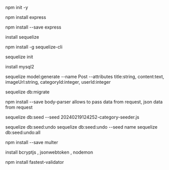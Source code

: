 
npm init -y


npm install express 

npm install --save express

install sequelize

npm install -g sequelize-cli

sequelize init

install mysql2

sequelize model:generate --name Post --attributes title:string, content:text, imageUrl:string, categoryId:integer, userId:integer 


sequelize db:migrate

npm install --save body-parser
allows to pass data from request, json data from request


sequelize db:seed  --seed 20240219124252-category-seeder.js


sequelize db:seed:undo 
sequelize db:seed:undo --seed  name
sequelize db:seed:undo:all 

npm install --save multer

install bcryptjs , jsonwebtoken , nodemon

npm install fastest-validator
